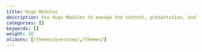 ```yaml
---
title: Hugo Modules
description: Use Hugo Modules to manage the content, presentation, and behavior of your site.
categories: []
keywords: []
weight: 10
aliases: [/themes/overview/,/themes/]
---
```

